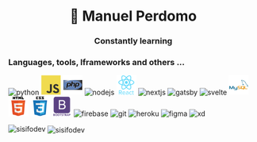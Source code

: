 <h1 align="center">👋 Manuel Perdomo</h1>
<h3 align="center">Constantly learning</h3>
<!--
<p align="left"> <img src="https://komarev.com/ghpvc/?username=sisifodev&label=Profile%20views&color=0e75b6&style=flat" alt="sisifodev" /> </p>

<p align="left"> <a href="https://twitter.com/manuelperd1710" target="blank"><img src="https://img.shields.io/twitter/follow/manuelperd1710?logo=twitter&style=for-the-badge" alt="manuelperd1710" /></a> </p>

- 🔭 I’m currently working on [My Blog](https://www.sisifodev.com)

- 🌱 I’m currently learning **React, Svelte,Node, python**

- 👨‍💻 All of my projects are available at [www.sisifodev.com](www.sisifodev.com)

- 📝 I regularly write articles on [www.sisifodev.com/blog](www.sisifodev.com/blog)

- 📫 How to reach me **manuelperdomo6@gmail.com**
-->
<!--
<h3 align="left">Connect with me:</h3>
<p align="left">
<a href="https://twitter.com/manuelperd1710" target="blank"><img align="center" src="https://cdn.jsdelivr.net/npm/simple-icons@3.0.1/icons/twitter.svg" alt="manuelperd1710" height="30" width="40" /></a>
<a href="https://instagram.com/manuelperd" target="blank"><img align="center" src="https://cdn.jsdelivr.net/npm/simple-icons@3.0.1/icons/instagram.svg" alt="manuelperd" height="30" width="40" /></a>
</p>
-->
<h3 align="left">Languages, tools, lframeworks and others ...</h3>
<p align="left"> 
<img src="https://upload.wikimedia.org/wikipedia/commons/thumb/c/c3/Python-logo-notext.svg/2048px-Python-logo-notext.svg.png" alt="python" width="40" height="40"/> 
<img src="https://raw.githubusercontent.com/devicons/devicon/master/icons/javascript/javascript-original.svg" alt="javascript" width="40" height="40"/> 
<img src="https://raw.githubusercontent.com/devicons/devicon/master/icons/php/php-original.svg" alt="php" width="40" height="40"/>
<img src="https://www.edlibre.com/wp-content/uploads/nodejs-34c5f8cc37f0756108c490a903d80176.png" alt="nodejs" width="80" height="40"/> 
<img src="https://raw.githubusercontent.com/devicons/devicon/master/icons/react/react-original-wordmark.svg" alt="react" width="40" height="40"/> 
<img src="https://www.ramielcreations.com/favicon/safari-pinned-tab.svg" alt="nextjs" width="40" height="40"/>
  <img src="https://www.vectorlogo.zone/logos/gatsbyjs/gatsbyjs-icon.svg" alt="gatsby" width="40" height="40"/> 
<img src="https://upload.wikimedia.org/wikipedia/commons/1/1b/Svelte_Logo.svg" alt="svelte" width="40" height="40"/>
  <img src="https://raw.githubusercontent.com/devicons/devicon/master/icons/mysql/mysql-original-wordmark.svg" alt="mysql" width="40" height="40"/> 
  <img src="https://raw.githubusercontent.com/devicons/devicon/master/icons/html5/html5-original-wordmark.svg" alt="html5" width="40" height="40"/> 
  <img src="https://raw.githubusercontent.com/devicons/devicon/master/icons/css3/css3-original-wordmark.svg" alt="css3" width="40" height="40"/>
  <img src="https://raw.githubusercontent.com/devicons/devicon/master/icons/bootstrap/bootstrap-plain-wordmark.svg" alt="bootstrap" width="40" height="40"/> 
  <img src="https://www.vectorlogo.zone/logos/firebase/firebase-icon.svg" alt="firebase" width="40" height="40"/> 
<img src="https://www.vectorlogo.zone/logos/git-scm/git-scm-icon.svg" alt="git" width="40" height="40"/> 
<img src="https://www.vectorlogo.zone/logos/heroku/heroku-icon.svg" alt="heroku" width="40" height="40"/>
<img src="https://www.vectorlogo.zone/logos/figma/figma-icon.svg" alt="figma" width="40" height="40"/>
<img src="https://cdn.worldvectorlogo.com/logos/adobe-xd.svg" alt="xd" width="40" height="40"/> 
</p>

<p><img align="left" src="https://github-readme-stats.vercel.app/api/top-langs?username=sisifodev&show_icons=true&locale=en&layout=compact" alt="sisifodev" /></p>

<p>&nbsp;<img align="center" src="https://github-readme-stats.vercel.app/api?username=sisifodev&show_icons=true&locale=en" alt="sisifodev" /></p>




<!--

### Hi, I'm Manuel Perdomo 👋 

### About me...  

```javascript
const sisifodev = {
  pronouns: "he" | "his",
  code: [Javascript, HTML, php],
  tools: [React, Redux, Node, Styled-Components, Svelte],

 challenge: "I am doing the #100DaysOfCode challenge focused on react"
}
```

[![Top Langs](https://github-readme-stats.vercel.app/api/top-langs/?username=sisifodev&layout=compact)](https://github.com/anuraghazra/github-readme-stats)







**SisifoDev/SisifoDev** is a ✨ _special_ ✨ repository because its `README.md` (this file) appears on your GitHub profile.

[![Anurag's GitHub stats](https://github-readme-stats.vercel.app/api?username=sisifodev)](https://github.com/anuraghazra/github-readme-stats)

Here are some ideas to get you started:

- 🔭 I’m currently working on ...
- 🌱 I’m currently learning ...
- 👯 I’m looking to collaborate on ...
- 🤔 I’m looking for help with ...
- 💬 Ask me about ...
- 📫 How to reach me: ...
- 😄 Pronouns: ...
- ⚡ Fun fact: ...
-->
